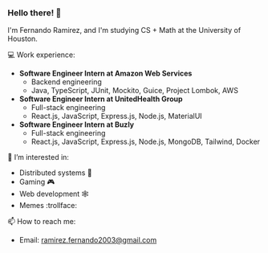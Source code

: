 
### Hello there! 👋

I'm Fernando Ramirez, and I'm studying CS + Math at the University of Houston.

💻 Work experience:
  * **Software Engineer Intern at Amazon Web Services**
    * Backend engineering
    * Java, TypeScript, JUnit, Mockito, Guice, Project Lombok, AWS
  * **Software Engineer Intern at UnitedHealth Group**
    * Full-stack engineering
    * React.js, JavaScript, Express.js, Node.js, MaterialUI
  * **Software Engineer Intern at Buzly**
    * Full-stack engineering
    * React.js, JavaScript, Express.js, Node.js, MongoDB, Tailwind, Docker

👀 I’m interested in:
  * Distributed systems :wrench:
  * Gaming :video_game:
  * Web development :spider_web:
  * Memes :trollface:
 
📫 How to reach me:
  * Email: ramirez.fernando2003@gmail.com
